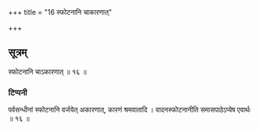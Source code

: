 +++
title = "16 स्फोटनानि चाकारणात्"

+++
## सूत्रम्
स्फोटनानि चाऽकारणात् ॥ १६ ॥  
### टिप्पनी
पर्वसन्धीनां स्फोटनानि वर्जयेत् अकारणात्, कारणं श्रमवातादि । वादनस्फोटनानीति समासपाठेऽप्येष एवार्थः ॥ १६ ॥  
